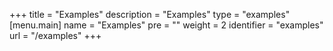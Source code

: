 +++
title = "Examples"
description = "Examples"
type = "examples"
[menu.main]
  name = "Examples"
  pre = "<i class='fa fa-code'></i>"
  weight = 2
  identifier = "examples"
  url = "/examples"
+++

<script>location = '/examples/auto-tls';</script>